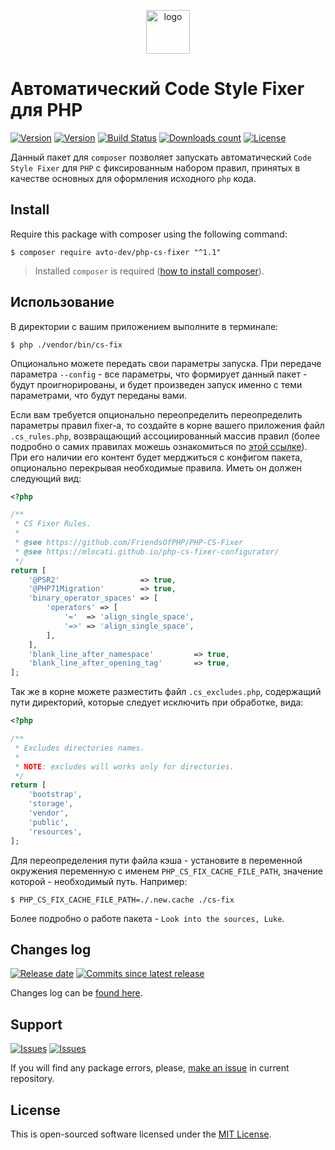 <p align="center">
  <img alt="logo" src="https://hsto.org/webt/z7/4w/hk/z74whki0f3xq-rbturgbak5mrpi.png" width="70" height="70" />
</p>

# Автоматический Code Style Fixer для PHP

[![Version][badge_packagist_version]][link_packagist]
[![Version][badge_php_version]][link_packagist]
[![Build Status][badge_build]][link_build]
[![Downloads count][badge_downloads_count]][link_packagist]
[![License][badge_license]][link_license]

Данный пакет для `composer` позволяет запускать автоматический `Code Style Fixer` для `PHP` с фиксированным набором правил, принятых в качестве основных для оформления исходного `php` кода.

## Install

Require this package with composer using the following command:

```shell
$ composer require avto-dev/php-cs-fixer "^1.1"
```

> Installed `composer` is required ([how to install composer][getcomposer]).

## Использование

В директории с вашим приложением выполните в терминале:

```shell
$ php ./vendor/bin/cs-fix
```

Опционально можете передать свои параметры запуска. При передаче параметра `--config` - все параметры, что формирует данный пакет - будут проигнорированы, и будет произведен запуск именно с теми параметрами, что будут переданы вами.

Если вам требуется опционально переопределить переопределить параметры правил fixer-а, то создайте в корне вашего приложения файл `.cs_rules.php`, возвращающий ассоциированный массив правил (более подробно о самих правилах можешь ознакомиться по [этой ссылке][vendor_fixer]). При его наличии его контент будет мерджиться с конфигом пакета, опционально перекрывая необходимые правила. Иметь он должен следующий вид:

```php
<?php

/**
 * CS Fixer Rules.
 *
 * @see https://github.com/FriendsOfPHP/PHP-CS-Fixer
 * @see https://mlocati.github.io/php-cs-fixer-configurator/
 */
return [
    '@PSR2'                  => true,
    '@PHP71Migration'        => true,
    'binary_operator_spaces' => [
        'operators' => [
            '='  => 'align_single_space',
            '=>' => 'align_single_space',
        ],
    ],
    'blank_line_after_namespace'         => true,
    'blank_line_after_opening_tag'       => true,
];
```

Так же в корне можете разместить файл `.cs_excludes.php`, содержащий пути директорий, которые следует исключить при обработке, вида:

```php
<?php

/**
 * Excludes directories names.
 *
 * NOTE: excludes will works only for directories.
 */
return [
    'bootstrap',
    'storage',
    'vendor',
    'public',
    'resources',
];
```

Для переопределения пути файла кэша - установите в переменной окружения переменную с именем `PHP_CS_FIX_CACHE_FILE_PATH`, значение которой - необходимый путь. Например:

```shell
$ PHP_CS_FIX_CACHE_FILE_PATH=./.new.cache ./cs-fix
```

Более подробно о работе пакета - `Look into the sources, Luke`.

## Changes log

[![Release date][badge_release_date]][link_releases]
[![Commits since latest release][badge_commits_since_release]][link_commits]

Changes log can be [found here][link_changes_log].

## Support

[![Issues][badge_issues]][link_issues]
[![Issues][badge_pulls]][link_pulls]

If you will find any package errors, please, [make an issue][link_create_issue] in current repository.

## License

This is open-sourced software licensed under the [MIT License][link_license].

[badge_build]:https://img.shields.io/github/workflow/status/avto-dev/php-cs-fixer/tests?logo=github
[badge_packagist_version]:https://img.shields.io/packagist/v/avto-dev/php-cs-fixer.svg?maxAge=180
[badge_php_version]:https://img.shields.io/packagist/php-v/avto-dev/php-cs-fixer.svg?longCache=true
[badge_downloads_count]:https://img.shields.io/packagist/dt/avto-dev/php-cs-fixer.svg?maxAge=180
[badge_license]:https://img.shields.io/packagist/l/avto-dev/php-cs-fixer.svg?longCache=true
[badge_release_date]:https://img.shields.io/github/release-date/avto-dev/php-cs-fixer.svg?style=flat-square&maxAge=180
[badge_commits_since_release]:https://img.shields.io/github/commits-since/avto-dev/php-cs-fixer/latest.svg?style=flat-square&maxAge=180
[badge_issues]:https://img.shields.io/github/issues/avto-dev/php-cs-fixer.svg?style=flat-square&maxAge=180
[badge_pulls]:https://img.shields.io/github/issues-pr/avto-dev/php-cs-fixer.svg?style=flat-square&maxAge=180

[link_build]:https://github.com/avto-dev/php-cs-fixer/actions
[link_releases]:https://github.com/avto-dev/php-cs-fixer/releases
[link_packagist]:https://packagist.org/packages/avto-dev/php-cs-fixer
[link_changes_log]:https://github.com/avto-dev/php-cs-fixer/blob/master/CHANGELOG.md
[link_issues]:https://github.com/avto-dev/php-cs-fixer/issues
[link_create_issue]:https://github.com/avto-dev/php-cs-fixer/issues/new/choose
[link_commits]:https://github.com/avto-dev/php-cs-fixer/commits
[link_pulls]:https://github.com/avto-dev/php-cs-fixer/pulls
[link_license]:https://github.com/avto-dev/php-cs-fixer/blob/master/LICENSE
[getcomposer]:https://getcomposer.org/download/
[vendor_fixer]:https://github.com/FriendsOfPHP/PHP-CS-Fixer
